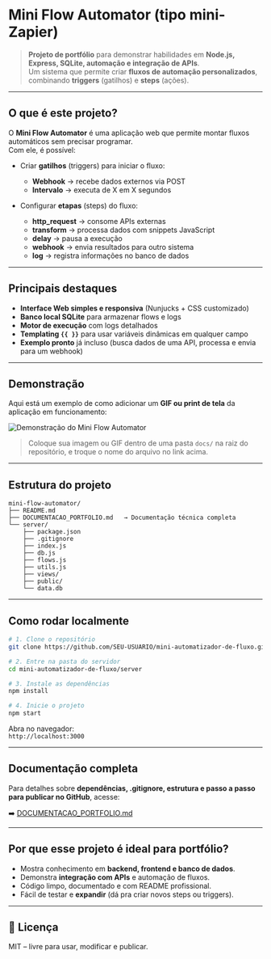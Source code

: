 
#  Mini Flow Automator (tipo mini-Zapier)

> **Projeto de portfólio** para demonstrar habilidades em **Node.js, Express, SQLite, automação e integração de APIs**.  
> Um sistema que permite criar **fluxos de automação personalizados**, combinando **triggers** (gatilhos) e **steps** (ações).

---

##  O que é este projeto?

O **Mini Flow Automator** é uma aplicação web que permite montar fluxos automáticos sem precisar programar.  
Com ele, é possível:

- Criar **gatilhos** (triggers) para iniciar o fluxo:  
  - **Webhook** → recebe dados externos via POST  
  - **Intervalo** → executa de X em X segundos  

- Configurar **etapas** (steps) do fluxo:  
  -  **http_request** → consome APIs externas  
  -  **transform** → processa dados com snippets JavaScript  
  -  **delay** → pausa a execução  
  -  **webhook** → envia resultados para outro sistema  
  -  **log** → registra informações no banco de dados  

---

##  Principais destaques
- **Interface Web simples e responsiva** (Nunjucks + CSS customizado)  
- **Banco local SQLite** para armazenar flows e logs  
- **Motor de execução** com logs detalhados  
- **Templating `{{ }}`** para usar variáveis dinâmicas em qualquer campo  
- **Exemplo pronto** já incluso (busca dados de uma API, processa e envia para um webhook)  

---

##  Demonstração

Aqui está um exemplo de como adicionar um **GIF ou print de tela** da aplicação em funcionamento:  

![Demonstração do Mini Flow Automator](./docs/demo.gif)  

>  Coloque sua imagem ou GIF dentro de uma pasta `docs/` na raiz do repositório, e troque o nome do arquivo no link acima.  

---

##  Estrutura do projeto
```
mini-flow-automator/
├── README.md
├── DOCUMENTACAO_PORTFOLIO.md   → Documentação técnica completa
└── server/
    ├── package.json
    ├── .gitignore
    ├── index.js
    ├── db.js
    ├── flows.js
    ├── utils.js
    ├── views/
    ├── public/
    └── data.db
```

---

##  Como rodar localmente
```bash
# 1. Clone o repositório
git clone https://github.com/SEU-USUARIO/mini-automatizador-de-fluxo.git

# 2. Entre na pasta do servidor
cd mini-automatizador-de-fluxo/server

# 3. Instale as dependências
npm install

# 4. Inicie o projeto
npm start
```

Abra no navegador:  
 `http://localhost:3000`

---

##  Documentação completa
Para detalhes sobre **dependências, .gitignore, estrutura e passo a passo para publicar no GitHub**, acesse:  

➡️ [DOCUMENTACAO_PORTFOLIO.md](./DOCUMENTACAO_PORTFOLIO.md)

---

##  Por que esse projeto é ideal para portfólio?
- Mostra conhecimento em **backend, frontend e banco de dados**.  
- Demonstra **integração com APIs** e automação de fluxos.  
- Código limpo, documentado e com README profissional.  
- Fácil de testar e **expandir** (dá pra criar novos steps ou triggers).  

---

## 📝 Licença
MIT – livre para usar, modificar e publicar.  
